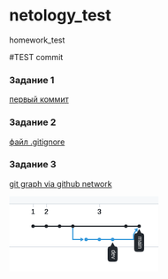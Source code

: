 # netology_test
homework_test

#TEST commit

### Задание 1

[первый коммит](https://github.com/olyavoznuyk/netology_test/commit/a3479b5b5b41901ce06ce3fb5224fa781da3cb74)

### Задание 2

[файл .gitignore](https://github.com/olyavoznuyk/netology_test/blob/main/.gitignore)

### Задание 3

[git graph via github network](https://github.com/olyavoznuyk/netology_test/network)

![alt text](./screenshots/git_graph.png)
